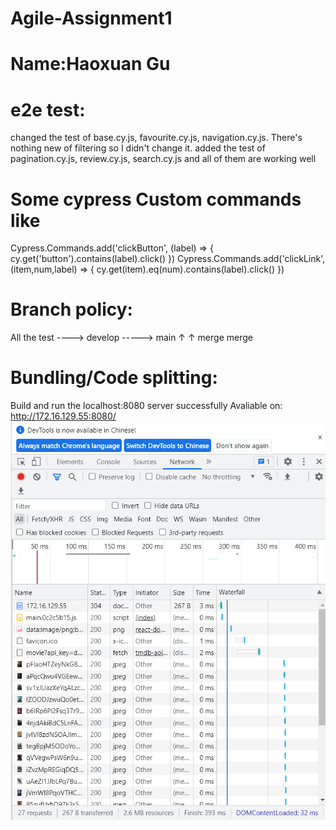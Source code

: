 # Agile-Assignment1
# Name:Haoxuan Gu

# e2e test: 
changed the test of base.cy.js, favourite.cy.js, navigation.cy.js. There's nothing new of filtering so I didn't change it.
added the test of pagination.cy.js, review.cy.js, search.cy.js and all of them are working well

# Some cypress Custom commands like 
 Cypress.Commands.add('clickButton', (label) => {
   cy.get('button').contains(label).click()
 })
 Cypress.Commands.add('clickLink', (item,num,label) => {
   cy.get(item).eq(num).contains(label).click()
 })

# Branch policy:
 
 All the test ----> develop -----> main
                ↑              ↑
              merge          merge

# Bundling/Code splitting:
 
 Build and run the localhost:8080 server successfully
 Avaliable on: http://172.16.129.55:8080/
 ![](readme_source\bundling.png)
